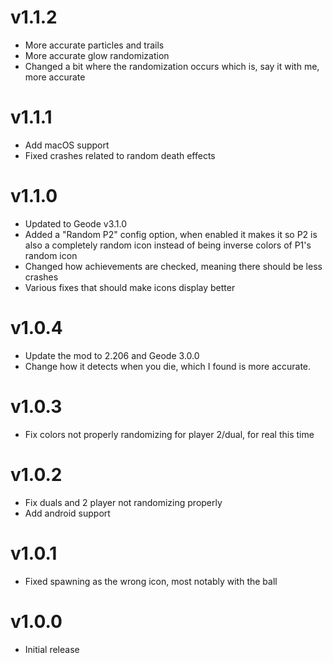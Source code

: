 # v1.1.2
- More accurate particles and trails
- More accurate glow randomization
- Changed a bit where the randomization occurs which is, say it with me, more accurate

# v1.1.1
- Add macOS support
- Fixed crashes related to random death effects

# v1.1.0
- Updated to Geode v3.1.0
- Added a "Random P2" config option, when enabled it makes it so P2 is also a completely random icon instead of being inverse colors of P1's random icon
- Changed how achievements are checked, meaning there should be less crashes
- Various fixes that should make icons display better

# v1.0.4
- Update the mod to 2.206 and Geode 3.0.0
- Change how it detects when you die, which I found is more accurate.

# v1.0.3
- Fix colors not properly randomizing for player 2/dual, for real this time

# v1.0.2
- Fix duals and 2 player not randomizing properly
- Add android support

# v1.0.1
- Fixed spawning as the wrong icon, most notably with the ball

# v1.0.0
- Initial release